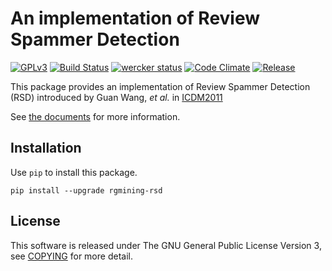 # An implementation of Review Spammer Detection
[![GPLv3](https://img.shields.io/badge/license-GPLv3-blue.svg)](https://www.gnu.org/copyleft/gpl.html)
[![Build Status](https://travis-ci.org/rgmining/rsd.svg?branch=master)](https://travis-ci.org/rgmining/rsd)
[![wercker status](https://app.wercker.com/status/e7e58ae3738e3cfd78fb846a5505672e/s/master "wercker status")](https://app.wercker.com/project/byKey/e7e58ae3738e3cfd78fb846a5505672e)
[![Code Climate](https://codeclimate.com/github/rgmining/rsd/badges/gpa.svg)](https://codeclimate.com/github/rgmining/rsd)
[![Release](https://img.shields.io/badge/release-0.2.1-brightgreen.svg)](https://github.com/rgmining/rsd/releases/tag/v0.2.1)

This package provides an implementation of Review Spammer Detection (RSD)
introduced by Guan Wang, *et al.* in [ICDM2011](http://ieeexplore.ieee.org/xpl/articleDetails.jsp?arnumber=6137345)

See [the documents](https://rgmining.github.io/rsd/) for more information.


## Installation
Use `pip` to install this package.

```
pip install --upgrade rgmining-rsd
```

## License
This software is released under The GNU General Public License Version 3,
see [COPYING](COPYING) for more detail.
